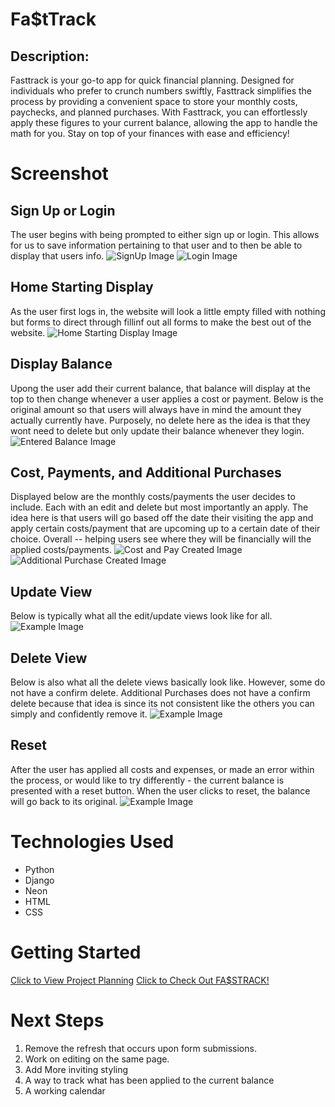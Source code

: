 # Fa$tTrack

## Description:
Fasttrack is your go-to app for quick financial planning. Designed for individuals who prefer to crunch numbers swiftly, Fasttrack simplifies the process by providing a convenient space to store your monthly costs, paychecks, and planned purchases. With Fasttrack, you can effortlessly apply these figures to your current balance, allowing the app to handle the math for you. Stay on top of your finances with ease and efficiency!

# Screenshot

## Sign Up or Login
The user begins with being prompted to either sign up or login. This allows for us to save information pertaining to that user and to then be able to display that users info. 
![SignUp Image](main_app/static/images/signup.jpg)
![Login Image](main_app/static/images/login.jpg)

## Home Starting Display
As the user first logs in, the website will look a little empty filled with nothing but forms to direct through fillinf out all forms to make the best out of the website.
![Home Starting Display Image](main_app/static/images/home_start.jpg)
## Display Balance
Upong the user add their current balance, that balance will display at the top to then
change whenever a user applies a cost or payment. Below is the original amount so that users
will always have in mind the amount they actually currently have. Purposely, no delete here as the idea is that they wont need to delete but only update their balance whenever they login. 
![Entered Balance Image](main_app/static/images/entered_balance.jpg)
## Cost, Payments, and Additional Purchases
Displayed below are the monthly costs/payments the user decides to include. Each with an edit and delete but most importantly an apply. The idea here is that users will go based off the date their visiting the app and apply certain costs/payment that are upcoming up to a certain date of their choice. Overall -- helping users see where they will be financially will the applied costs/payments.
![Cost and Pay Created Image](main_app/static/images/create_costs_pay.jpg)
![Additional Purchase Created Image](main_app/static/images/create_add_purchase.jpg)

## Update View
Below is typically what all the edit/update views look like for all.
![Example Image](main_app/static/images/update.jpg)

## Delete View
Below is also what all the delete views basically look like. However, some do not have a confirm delete. Additional Purchases does not have a confirm delete because that idea is since its not consistent like the others you can simply and confidently remove it.
![Example Image](main_app/static/images/delete.jpg)

## Reset
After the user has applied all costs and expenses, or made an error within the process, or would like to try differently - the current balance is presented with a reset button. When the user clicks to reset, the balance will go back to its original.
![Example Image](main_app/static/images/reset.jpg)

# Technologies Used

- Python
- Django
- Neon
- HTML
- CSS

# Getting Started
[Click to View Project Planning](https://trello.com/invite/b/hyvPril6/ATTI9732b26baee1dbbecec1ea726abb3548FB389116/fat-track)
[Click to Check Out FA$STRACK!](https://fasttrack452310-057c7397b5f6.herokuapp.com/accounts/login/)

# Next Steps

1. Remove the refresh that occurs upon form submissions.
2. Work on editing on the same page.
3. Add More inviting styling
4. A way to track what has been applied to the current balance
5. A working calendar
